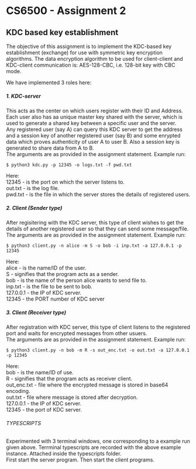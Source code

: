 # CS6500 - Assignment 2 
## KDC based key  establishment
The objective of this assignment is to implement the KDC-based key establishment (exchange) for use with symmetric key encryption algorithms. The data encryption algorithm to be used for client-client and KDC-client communication is: AES-128-CBC, i.e. 128-bit key with CBC mode.

We have implemented 3 roles here:
##### 1. KDC-server
This acts as the center on which users register with their ID and Address. Each user also has aa unique master key shared with the server, which is used to generate a shared key between a specific user and the server. <br />
Any registered user (say A) can query this KDC server to get the address and a session key of another registered user (say B) and some enrypted data which proves authenticity of user A to user B. Also a session key is generated to share data from A to B. <br />
The arguments are as provided in the assignment statement. Example run:
```console
$ python3 kdc.py -p 12345 -o logs.txt -f pwd.txt
```
Here: <br />
12345 - is the port on which the server listens to. <br />
out.txt - is the log file. <br />
pwd.txt - is the file in which the server stores the details of registered users.
##### 2. Client (Sender type)
After regisitering with the KDC server, this type of client wishes to get the details of another registered user so that they can send some message/file. <br />
The arguments are as provided in the assignment statement. Example run:
```console
$ python3 client.py -n alice -m S -o bob -i inp.txt -a 127.0.0.1 -p 12345
```
Here: <br />
alice - is the name/ID of the user. <br />
S - signifies that the program acts as a sender. <br />
bob - is the name of the person alice wants to send file to. <br />
inp.txt - is the file to be sent to bob. <br />
127.0.0.1 - the IP of KDC server. <br />
12345 - the PORT number of KDC server 

##### 3. Client (Receiver type)
After registration with KDC server, this type of client listens to the registered port and waits for encrypted messages from other usuers.<br />
The arguments are as provided in the assignment statement. Example run:
```console
$ python3 client.py -n bob -m R -s out_enc.txt -o out.txt -a 127.0.0.1 -p 12345
```
Here: <br />
bob - is the  name/ID of use. <br />
R - signifies that the program acts as receiver client. <br />
out_enc.txt - file where the encrypted message is stored in base64 encoding. <br />
out.txt - file where message is stored after decryption. <br />
127.0.0.1 - the IP of KDC server. <br />
12345 - the port of KDC server.

###### TYPESCRIPTS
Experimented with 3 terminal windows, one corresponding to a example run given above. Terrminal typescripts are recorded with the above example instance. Attached inside the typescripts folder.<br />
First start the server program. Then start the client programs.